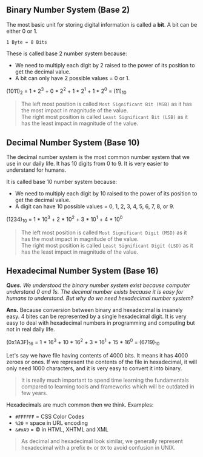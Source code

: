 ## Binary Number System (Base 2)

The most basic unit for storing digital information is called a **bit**. A bit can be either 0 or 1.

```
1 Byte = 8 Bits
```

These is called base 2 number system because:

- We need to multiply each digit by 2 raised to the power of its position to get the decimal value.
- A bit can only have 2 possible values = 0 or 1.

(1011)<sub>2</sub> = 1 \* 2<sup>3</sup> + 0 \* 2<sup>2</sup> + 1 \* 2<sup>1</sup> + 1 \* 2<sup>0</sup> = (11)<sub>10</sub>

> The left most position is called `Most Significant Bit (MSB)` as it has the most impact in magnitude of the value. <br>
> The right most position is called `Least Significant Bit (LSB)` as it has the least impact in magnitude of the value.

## Decimal Number System (Base 10)

The decimal number system is the most common number system that we use in our daily life. It has 10 digits from 0 to 9. It is very easier to understand for humans.

It is called base 10 number system because:

- We need to multiply each digit by 10 raised to the power of its position to get the decimal value.
- A digit can have 10 possible values = 0, 1, 2, 3, 4, 5, 6, 7, 8, or 9.

(1234)<sub>10</sub> = 1 \* 10<sup>3</sup> + 2 \* 10<sup>2</sup> + 3 \* 10<sup>1</sup> + 4 \* 10<sup>0</sup>

> The left most position is called `Most Significant Digit (MSD)` as it has the most impact in magnitude of the value. <br>
> The right most position is called `Least Significant Digit (LSD)` as it has the least impact in magnitude of the value.

## Hexadecimal Number System (Base 16)

_**Ques.** We understood the binary number system exist because computer understand 0 and 1s. The decimal number exists because it is easy for humans to understand. But why do we need hexadecimal number system?_

**Ans.** Because conversion between binary and hexadecimal is insanely easy. 4 bites can be represented by a single hexadecimal digit. It is very easy to deal with hexadecimal numbers in programming and computing but not in real daily life.

(0x1A3F)<sub>16</sub> = 1 \* 16<sup>3</sup> + 10 \* 16<sup>2</sup> + 3 \* 16<sup>1</sup> + 15 \* 16<sup>0</sup> = (6719)<sub>10</sub>

Let's say we have file having contents of 4000 bits. It means it has 4000 zeroes or ones. If we represent the contents of the file in hexadecimal, it will only need 1000 characters, and it is very easy to convert it into binary.

> It is really much important to spend time learning the fundamentals compared to learning tools and frameworks which will be outdated in few years.

Hexadecimals are much common then we think. Examples:

- `#FFFFFF` = CSS Color Codes
- `%20` = space in URL encoding
- `&#xA9` = © in HTML, XHTML and XML

> As decimal and hexadecimal look similar, we generally represent hexadecimal with a prefix `0x` or `0X` to avoid confusion in UNIX.
